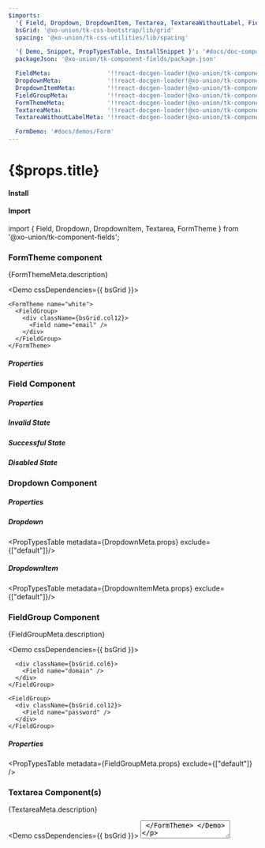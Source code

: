```yaml
---
$imports:
  '{ Field, Dropdown, DropdownItem, Textarea, TextareaWithoutLabel, FieldGroup, FormTheme }': '@xo-union/tk-component-fields'
  bsGrid: '@xo-union/tk-css-bootstrap/lib/grid'
  spacing: '@xo-union/tk-css-utilities/lib/spacing'

  '{ Demo, Snippet, PropTypesTable, InstallSnippet }': '#docs/doc-components'
  packageJson: '@xo-union/tk-component-fields/package.json'

  FieldMeta:                '!!react-docgen-loader!@xo-union/tk-component-fields/src/components/Field'
  DropdownMeta:             '!!react-docgen-loader!@xo-union/tk-component-fields/src/components/Dropdown'
  DropdownItemMeta:         '!!react-docgen-loader!@xo-union/tk-component-fields/src/components/DropdownItem'
  FieldGroupMeta:           '!!react-docgen-loader!@xo-union/tk-component-fields/src/components/FieldGroup'
  FormThemeMeta:            '!!react-docgen-loader!@xo-union/tk-component-fields/src/components/FormTheme'
  TextareaMeta:             '!!react-docgen-loader!@xo-union/tk-component-fields/src/components/Textarea'
  TextareaWithoutLabelMeta: '!!react-docgen-loader!@xo-union/tk-component-fields/src/components/TextareaWithoutLabel'

  FormDemo: '#docs/demos/Form'
---
```


<h1>{$props.title}</h1>

<FormDemo />

<div className={spacing.mt4}></div>

#### Install

<InstallSnippet packageJson={packageJson} />

<div className={spacing.mt4}></div>

#### Import

<Snippet lang="javascript">
import { Field, Dropdown, DropdownItem, Textarea, FormTheme } from '@xo-union/tk-component-fields';
</Snippet>

<div className={spacing.mt5}></div>

### FormTheme component

<p>{FormThemeMeta.description}</p>

<Demo cssDependencies={{ bsGrid }}>
  <div>
    <FormTheme>
      <FieldGroup>
        <div className={bsGrid.col12}>
          <Field name="email" />
        </div>
      </FieldGroup>
    </FormTheme>

    <FormTheme name="white">
      <FieldGroup>
        <div className={bsGrid.col12}>
          <Field name="email" />
        </div>
      </FieldGroup>
    </FormTheme>
  </div>
</Demo>

<div className={spacing.mt4}></div>

##### Properties

<PropTypesTable metadata={FormThemeMeta.props} />

<div className={spacing.mt5}></div>

### Field Component

<Demo>
  <FormTheme>
    <Field name="email" />
  </FormTheme>
</Demo>

<div className={spacing.mt4}></div>

##### Properties

<PropTypesTable metadata={FieldMeta.props} />

<div className={spacing.mt4}></div>

##### Invalid State

<Demo>
  <Field name="email" state="invalid" validationMessage="Something went wrong" />
</Demo>

<div className={spacing.mt4}></div>

##### Successful State

<Demo>
  <Field name="address" state="valid" defaultValue="232 Boerum St." />
</Demo>

<div className={spacing.mt4}></div>

##### Disabled State

<Demo>
  <Field name="email" disabled />
</Demo>

<div className={spacing.mt5}></div>

### Dropdown Component

<Demo>
  <FormTheme>
    <Dropdown name="Season">
      <DropdownItem label="Winter" />
      <DropdownItem label="Spring" />
      <DropdownItem label="Summer" />
      <DropdownItem label="Fall"/>
    </Dropdown>
  </FormTheme>
</Demo>

<div className={spacing.mt5}></div>

##### Properties

<div className={spacing.mt4}></div>

##### Dropdown
<PropTypesTable metadata={DropdownMeta.props} exclude={["default"]}/>

<div className={spacing.mt4}></div>

##### DropdownItem
<PropTypesTable metadata={DropdownItemMeta.props} exclude={["default"]}/>

<div className={spacing.mt5}></div>

### FieldGroup Component

<p>{FieldGroupMeta.description}</p>

<Demo cssDependencies={{ bsGrid }}>
  <FormTheme>
    <FieldGroup>
      <div className={bsGrid.col6}>
        <Field name="email" />
      </div>

      <div className={bsGrid.col6}>
        <Field name="domain" />
      </div>
    </FieldGroup>

    <FieldGroup>
      <div className={bsGrid.col12}>
        <Field name="password" />
      </div>
    </FieldGroup>
  </FormTheme>
</Demo>

<div className={spacing.mt4}></div>

##### Properties

<PropTypesTable metadata={FieldGroupMeta.props} exclude={["default"]} />

<div className={spacing.mt5}></div>

### Textarea Component(s)

<p>{TextareaMeta.description}</p>

<Demo cssDependencies={{ bsGrid }}>
  <FormTheme>
    <Textarea name="optional-message" />
  </FormTheme>
</Demo>

<Demo cssDependencies={{ bsGrid }}>
  <FormTheme>
    <TextareaWithoutLabel name="optional-message" placeholder="Optional message" />
  </FormTheme>
</Demo>

<div className={spacing.mt4}></div>

##### Properties

<div className={spacing.mt4}></div>

###### Textarea
<PropTypesTable metadata={TextareaMeta.props} />
